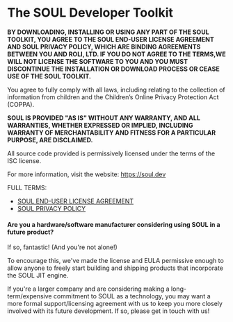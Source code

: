 # The SOUL Developer Toolkit

**BY DOWNLOADING, INSTALLING OR USING ANY PART OF THE SOUL TOOLKIT, YOU AGREE TO THE SOUL END-USER LICENSE AGREEMENT AND SOUL PRIVACY POLICY, WHICH ARE BINDING AGREEMENTS BETWEEN YOU AND ROLI, LTD. IF YOU DO NOT AGREE TO THE TERMS,WE WILL NOT LICENSE THE SOFTWARE TO YOU AND YOU MUST DISCONTINUE THE INSTALLATION OR DOWNLOAD PROCESS OR CEASE USE OF THE  SOUL TOOLKIT.**

You agree to fully comply with all laws, including relating to the collection of information from children and the Children’s Online Privacy Protection Act (COPPA).

**SOUL IS PROVIDED "AS IS" WITHOUT ANY WARRANTY, AND ALL WARRANTIES, WHETHER EXPRESSED OR IMPLIED, INCLUDING WARRANTY OF MERCHANTABILITY AND FITNESS FOR A PARTICULAR PURPOSE, ARE DISCLAIMED.**

All source code provided is permissively licensed under the terms of the ISC license.

For more information, visit the website: https://soul.dev

FULL TERMS:

- [SOUL END-USER LICENSE AGREEMENT](./SOUL-EULA.md)
- [SOUL PRIVACY POLICY](./SOUL-PRIVACY-POLICY.md)

#### Are you a hardware/software manufacturer considering using SOUL in a future product?

If so, fantastic! (And you're not alone!) 

To encourage this, we've made the license and EULA permissive enough to allow anyone to freely start building and shipping products that incorporate the SOUL JIT engine.

If you're a larger company and are considering making a long-term/expensive commitment to SOUL as a technology, you may want a more formal support/licensing agreement with us to keep you more closely involved with its future development. If so, please get in touch with us!
